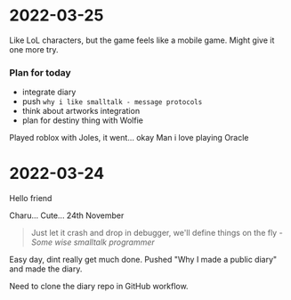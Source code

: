 # 2022-03-25
Like LoL characters, but the game feels like a mobile game. Might give it one more try.

### Plan for today
- integrate diary
- push `why i like smalltalk - message protocols`
- think about artworks integration 
- plan for destiny thing with Wolfie

Played roblox with Joles, it went... okay
Man i love playing Oracle

# 2022-03-24

Hello friend

Charu... Cute... 24th November

> Just let it crash and drop in debugger, we'll define things on the fly - *Some wise smalltalk programmer*

Easy day, dint really get much done. Pushed "Why I made a public diary" and made the diary. 

Need to clone the diary repo in GitHub workflow.
